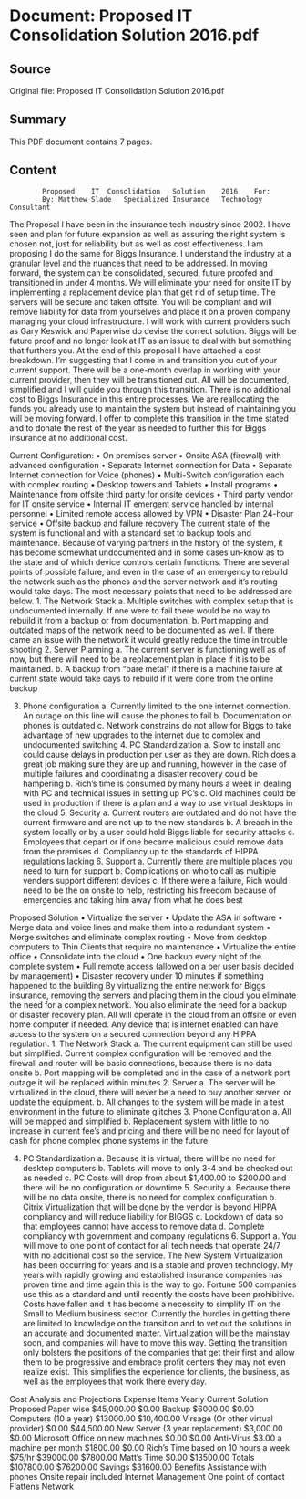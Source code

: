 # Document: Proposed IT Consolidation Solution 2016.pdf

## Source
Original file: Proposed IT Consolidation Solution 2016.pdf

## Summary
This PDF document contains 7 pages.

## Content
			Proposed	IT	Consolidation	Solution	2016	For:				
			By:	Matthew	Slade	Specialized	Insurance	Technology	Consultant			

The	Proposal		I	have	been	in	the	insurance	tech	industry	since	2002.		I	have	seen	and	plan	for	future	expansion	as	well	as	assuring	the	right	system	is	chosen	not,	just	for	reliability	but	as	well	as	cost	effectiveness.			I	am	proposing	I	do	the	same	for	Biggs	Insurance.		I	understand	the	industry	at	a	granular	level	and	the	nuances	that	need	to	be	addressed.		In	moving	forward,	the	system	can	be	consolidated,	secured,	future	proofed	and	transitioned	in	under	4	months.		We	will	eliminate	your	need	for	onsite	IT	by	implementing	a	replacement	device	plan	that	get	rid	of	setup	time.		The	servers	will	be	secure	and	taken	offsite.		You	will	be	compliant	and	will	remove	liability	for	data	from	yourselves	and	place	it	on	a	proven	company	managing	your	cloud	infrastructure.		I	will	work	with	current	providers	such	as	Gary	Keswick	and	Paperwise	do	devise	the	correct	solution.		Biggs	will	be	future	proof	and	no	longer	look	at	IT	as	an	issue	to	deal	with	but	something	that	furthers	you.		At	the	end	of	this	proposal	I	have	attached	a	cost	breakdown.		I’m	suggesting	that	I	come	in	and	transition	you	out	of	your	current	support.		There	will	be	a	one-month	overlap	in	working	with	your	current	provider,	then	they	will	be	transitioned	out.		All	will	be	documented,	simplified	and	I	will	guide	you	through	this	transition.		There	is	no	additional	cost	to	Biggs	Insurance	in	this	entire	processes.		We	are	reallocating	the	funds	you	already	use	to	maintain	the	system	but	instead	of	maintaining	you	will	be	moving	forward.		I	offer	to	complete	this	transition	in	the	time	stated	and	to	donate	the	rest	of	the	year	as	needed	to	further	this	for	Biggs	insurance	at	no	additional	cost.		

Current	Configuration:		• On	premises	server	• Onsite	ASA	(firewall)	with	advanced	configuration	• Separate	Internet	connection	for	Data	• Separate	Internet	connection	for	Voice	(phones)	• Multi-Switch	configuration	each	with	complex	routing	• Desktop	towers	and	Tablets	• Install	programs	• Maintenance	from	offsite	third	party	for	onsite	devices	• Third	party	vendor	for	IT	onsite	service	• Internal	IT	emergent	service	handled	by	internal	personnel	• Limited	remote	access	allowed	by	VPN	• Disaster	Plan	24-hour	service	• Offsite	backup	and	failure	recovery		The	current	state	of	the	system	is	functional	and	with	a	standard	set	to	backup	tools	and	maintenance.		Because	of	varying	partners	in	the	history	of	the	system,	it	has	become	somewhat	undocumented	and	in	some	cases	un-know	as	to	the	state	and	of	which	device	controls	certain	functions.		There	are	several	points	of	possible	failure,	and	even	in	the	case	of	an	emergency	to	rebuild	the	network	such	as	the	phones	and	the	server	network	and	it’s	routing	would	take	days.		The	most	necessary	points	that	need	to	be	addressed	are	below.		1. The	Network	Stack	a. Multiple	switches	with	complex	setup	that	is	undocumented	internally.		If	one	were	to	fail	there	would	be	no	way	to	rebuild	it	from	a	backup	or	from	documentation.	b. Port	mapping	and	outdated	maps	of	the	network	need	to	be	documented	as	well.		If	there	came	an	issue	with	the	network	it	would	greatly	reduce	the	time	in	trouble	shooting	2. Server	Planning	a. The	current	server	is	functioning	well	as	of	now,	but	there	will	need	to	be	a	replacement	plan	in	place	if	it	is	to	be	maintained.			b. A	backup	from	“bare	metal”	if	there	is	a	machine	failure	at	current	state	would	take	days	to	rebuild	if	it	were	done	from	the	online	backup	

3. Phone	configuration	a. Currently	limited	to	the	one	internet	connection.		An	outage	on	this	line	will	cause	the	phones	to	fail	b. Documentation	on	phones	is	outdated	c. Network	constrains	do	not	allow	for	Biggs	to	take	advantage	of	new	upgrades	to	the	internet	due	to	complex	and	undocumented	switching	4. PC	Standardization	a. Slow	to	install	and	could	cause	delays	in	production	per	user	as	they	are	down.		Rich	does	a	great	job	making	sure	they	are	up	and	running,	however	in	the	case	of	multiple	failures	and	coordinating	a	disaster	recovery	could	be	hampering	b. Rich’s	time	is	consumed	by	many	hours	a	week	in	dealing	with	PC	and	technical	issues	in	setting	up	PC’s		c. Old	machines	could	be	used	in	production	if	there	is	a	plan	and	a	way	to	use	virtual	desktops	in	the	cloud	5. Security	a. Current	routers	are	outdated	and	do	not	have	the	current	firmware	and	are	not	up	to	the	new	standards	b. A	breach	in	the	system	locally	or	by	a	user	could	hold	Biggs	liable	for	security	attacks	c. Employees	that	depart	or	if	one	became	malicious	could	remove	data	from	the	premises	d. Compliancy	up	to	the	standards	of	HIPPA	regulations	lacking	6. Support	a. Currently	there	are	multiple	places	you	need	to	turn	for	support	b. Complications	on	who	to	call	as	multiple	venders	support	different	devices	c. If	there	were	a	failure,	Rich	would	need	to	be	the	on	onsite	to	help,	restricting	his	freedom	because	of	emergencies	and	taking	him	away	from	what	he	does	best			

Proposed	Solution		• Virtualize	the	server	• Update	the	ASA	in	software	• Merge	data	and	voice	lines	and	make	them	into	a	redundant	system	• Merge	switches	and	eliminate	complex	routing	• Move	from	desktop	computers	to	Thin	Clients	that	require	no	maintenance	• Virtualize	the	entire	office	• Consolidate	into	the	cloud	• One	backup	every	night	of	the	complete	system	• Full	remote	access	(allowed	on	a	per	user	basis	decided	by	management)	• Disaster	recovery	under	10	minutes	if	something	happened	to	the	building		By	virtualizing	the	entire	network	for	Biggs	insurance,	removing	the	servers	and	placing	them	in	the	cloud	you	eliminate	the	need	for	a	complex	network.		You	also	eliminate	the	need	for	a	backup	or	disaster	recovery	plan.		All	will	operate	in	the	cloud	from	an	offsite	or	even	home	computer	if	needed.		Any	device	that	is	internet	enabled	can	have	access	to	the	system	on	a	secured	connection	beyond	any	HIPPA	regulation.		1. The	Network	Stack	a. The	current	equipment	can	still	be	used	but	simplified.		Current	complex	configuration	will	be	removed	and	the	firewall	and	router	will	be	basic	connections,	because	there	is	no	data	onsite	b. Port	mapping	will	be	completed	and	in	the	case	of	a	network	port	outage	it	will	be	replaced	within	minutes	2. Server	a. The	server	will	be	virtualized	in	the	cloud,	there	will	never	be	a	need	to	buy	another	server,	or	update	the	equipment.		b. All	changes	to	the	system	will	be	made	in	a	test	environment	in	the	future	to	eliminate	glitches	3. Phone	Configuration	a. All	will	be	mapped	and	simplified	b. Replacement	system	with	little	to	no	increase	in	current	fee’s	and	pricing	and	there	will	be	no	need	for	layout	of	cash	for	phone	complex	phone	systems	in	the	future		

4. PC	Standardization	a. Because	it	is	virtual,	there	will	be	no	need	for	desktop	computers	b. Tablets	will	move	to	only	3-4	and	be	checked	out	as	needed	c. PC	Costs	will	drop	from	about	$1,400.00	to	$200.00	and	there	will	be	no	configuration	or	downtime	5. Security	a. Because	there	will	be	no	data	onsite,	there	is	no	need	for	complex	configuration	b. Citrix	Virtualization	that	will	be	done	by	the	vendor	is	beyond	HIPPA	compliancy	and	will	reduce	liability	for	BIGGS	c. Lockdown	of	data	so	that	employees	cannot	have	access	to	remove	data	d. Complete	compliancy	with	government	and	company	regulations	6. Support	a. You	will	move	to	one	point	of	contact	for	all	tech	needs	that	operate	24/7	with	no	additional	cost	so	the	service.		The	New	System		Virtualization	has	been	occurring	for	years	and	is	a	stable	and	proven	technology.		My	years	with	rapidly	growing	and	established	insurance	companies	has	proven	time	and	time	again	this	is	the	way	to	go.		Fortune	500	companies	use	this	as	a	standard	and	until	recently	the	costs	have	been	prohibitive.		Costs	have	fallen	and	it	has	become	a	necessity	to	simplify	IT	on	the	Small	to	Medium	business	sector.		Currently	the	hurdles	in	getting	there	are	limited	to	knowledge	on	the	transition	and	to	vet	out	the	solutions	in	an	accurate	and	documented	matter.		Virtualization	will	be	the	mainstay	soon,	and	companies	will	have	to	move	this	way.		Getting	the	transition	only	bolsters	the	positions	of	the	companies	that	get	their	first	and	allow	them	to	be	progressive	and	embrace	profit	centers	they	may	not	even	realize	exist.		This	simplifies	the	experience	for	clients,	the	business,	as	well	as	the	employees	that	work	there	every	day.		

Cost	Analysis	and	Projections		Expense Items Yearly Current Solution   Proposed Paper wise $45,000.00   $0.00 Backup $6000.00   $0.00 Computers (10 a year) $13000.00   $10,400.00 Virsage (Or other virtual provider) $0.00   $44,500.00 New Server (3 year replacement) $3,000.00   $0.00 Microsoft Office on new machines $0.00   $0.00 Anti-Virus $3.00 a machine per month $1800.00   $0.00 Rich’s Time based on 10 hours a week  $75/hr $39000.00   $7800.00 Matt’s Time $0.00   $13500.00         Totals $107800.00   $76200.00             Savings $31600.00 Benefits       Assistance with phones       Onsite repair included       Internet Management       One point of contact       Flattens Network       		


